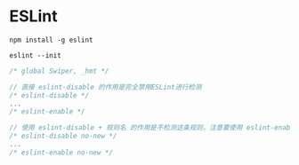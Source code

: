 # ESLint

`npm install -g eslint`

`eslint --init`


```javascript
/* global Swiper, _hmt */

// 直接 eslint-disable 的作用是完全禁用ESLint进行检测
/* eslint-disable */
...
/* eslint-enable */

// 使用 eslint-disable + 规则名 的作用是不检测这条规则，注意要使用 eslint-enable 结束哟
/* eslint-disable no-new */
...
/* eslint-enable no-new */
```



